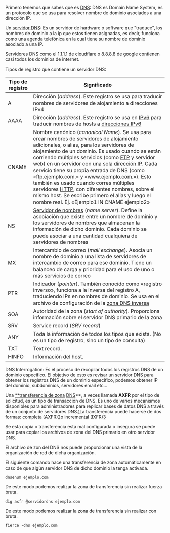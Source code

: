 Primero tenemos que sabes que es [DNS](https://es.wikipedia.org/wiki/Sistema_de_nombres_de_dominio "Sistema de nombres de dominio"): DNS es Domain Name System, es un protocolo que se usa para resolver nombre de dominio asociados a una dirección IP.

Un [servidor DNS](https://es.wikipedia.org/wiki/Servidor_de_nombres): Es un servidor de hardware o software que "traduce", los nombres de dominio a la ip que estos tienen asignadas, es decir, funciona como una agenda telefónica en la cual tiene su nombre de dominio asociado a una IP.

Servidores DNS como el 1.1.1.1 de cloudflare o 8.8.8.8 de google contienen casi todos los dominios de internet.

Tipos de registro que contiene un servidor DNS:

| Tipo de registro                                                  | Significado                                                                                                                                                                                                                                                                                                                                                                                                                                                                                                                                                                                                                                                                                                                                           |
| ----------------------------------------------------------------- | ----------------------------------------------------------------------------------------------------------------------------------------------------------------------------------------------------------------------------------------------------------------------------------------------------------------------------------------------------------------------------------------------------------------------------------------------------------------------------------------------------------------------------------------------------------------------------------------------------------------------------------------------------------------------------------------------------------------------------------------------------- |
| A                                                                 | Dirección (_address_). Este registro se usa para traducir nombres de servidores de alojamiento a direcciones IPv4                                                                                                                                                                                                                                                                                                                                                                                                                                                                                                                                                                                                                                     |
| AAAA                                                              | Dirección (_address_). Este registro se usa en [IPv6](https://es.wikipedia.org/wiki/IPv6 "IPv6") para traducir nombres de hosts a [direcciones IPv6](https://es.wikipedia.org/wiki/Direcci%C3%B3n_IPv6 "Dirección IPv6")                                                                                                                                                                                                                                                                                                                                                                                                                                                                                                                              |
| CNAME                                                             | Nombre canónico (_canonical Name_). Se usa para crear nombres de servidores de alojamiento adicionales, o alias, para los servidores de alojamiento de un dominio. Es usado cuando se están corriendo múltiples servicios (como [FTP](https://es.wikipedia.org/wiki/FTP "FTP") y servidor web) en un servidor con una sola [dirección IP](https://es.wikipedia.org/wiki/Direcci%C3%B3n_IP "Dirección IP"). Cada servicio tiene su propia entrada de DNS (como «ftp.ejemplo.com.» y «www.ejemplo.com.»). Esto también es usado cuando corres múltiples servidores [HTTP](https://es.wikipedia.org/wiki/HTTP "HTTP"), con diferentes nombres, sobre el mismo host. Se escribe primero el alias y luego el nombre real. Ej. «Ejemplo1 IN CNAME ejemplo2» |
| NS                                                                | [Servidor de nombres](https://es.wikipedia.org/wiki/Servidor_de_nombres "Servidor de nombres") (_name server_). Define la asociación que existe entre un nombre de dominio y los servidores de nombres que almacenan la información de dicho dominio. Cada dominio se puede asociar a una cantidad cualquiera de servidores de nombres                                                                                                                                                                                                                                                                                                                                                                                                                |
| [MX](https://es.wikipedia.org/wiki/MX_(registro) "MX (registro)") | Intercambio de correo (_mail exchange_). Asocia un nombre de dominio a una lista de servidores de intercambio de correo para ese dominio. Tiene un balanceo de carga y prioridad para el uso de uno o más servicios de correo                                                                                                                                                                                                                                                                                                                                                                                                                                                                                                                         |
| PTR                                                               | Indicador (_pointer_). También conocido como «registro inverso», funciona a la inversa del registro A, traduciendo IPs en nombres de dominio. Se usa en el archivo de configuración de la [zona DNS inversa](https://es.wikipedia.org/wiki/B%C3%BAsqueda_DNS_inversa "Búsqueda DNS inversa")                                                                                                                                                                                                                                                                                                                                                                                                                                                          |
| SOA                                                               | Autoridad de la zona (_start of authority_). Proporciona información sobre el servidor DNS primario de la zona                                                                                                                                                                                                                                                                                                                                                                                                                                                                                                                                                                                                                                        |
| SRV                                                               | Service record (_SRV record_)                                                                                                                                                                                                                                                                                                                                                                                                                                                                                                                                                                                                                                                                                                                         |
| ANY                                                               | Toda la información de todos los tipos que exista. (No es un tipo de registro, sino un tipo de consulta)                                                                                                                                                                                                                                                                                                                                                                                                                                                                                                                                                                                                                                              |
| TXT                                                               | Text record.                                                                                                                                                                                                                                                                                                                                                                                                                                                                                                                                                                                                                                                                                                                                          |
| HINFO                                                             | Información del host.                                                                                                                                                                                                                                                                                                                                                                                                                                                                                                                                                                                                                                                                                                                                 |
DNS Interrogation: Es el proceso de recopilar todos los registros DNS de un dominio especifico.
El objetivo de esto es revisar un servidor DNS para obtener los registros DNS de un dominio especifico, podemos obtener IP del dominio, subdominios, servidores email etc...

Una [**transferencia de zona](https://es.wikipedia.org/wiki/Transferencia_de_zona_DNS) [DNS](https://es.wikipedia.org/wiki/Sistema_de_nombres_de_dominio "Sistema de nombres de dominio")**, a veces llamada **AXFR** por el tipo de solicitud, es un tipo de transacción de DNS. Es uno de varios mecanismos disponibles para administradores para replicar bases de datos DNS a través de un conjunto de servidores DNS.[1](https://es.wikipedia.org/wiki/Transferencia_de_zona_DNS#cite_note-life-1)​ La transferencia puede hacerse de dos formas: completa (AXFR)[2](https://es.wikipedia.org/wiki/Transferencia_de_zona_DNS#cite_note-2)​ o incremental (IXFR)[3](https://es.wikipedia.org/wiki/Transferencia_de_zona_DNS#cite_note-3)​

Se esta copia o transferencia está mal configurada o insegura se puede usar para copiar los archivos de zona del DNS primario en otro servidor DNS.

El archivo de zon del DNS nos puede proporcionar una vista de la organización de red de dicha organización.

El siguiente comando hace una transferencia de zona automáticamente en caso de que algún servidor DNS de dicho dominio la tenga activada.

```shell
dnsenum ejemplo.com
```

De este modo podemos realizar la zona de transferencia sin realizar fuerza bruta.
```shell
dig axfr @servidordns ejemplo.com
```

De este modo podemos realizar la zona de transferencia sin realizar con bruta. 
```shell
fierce -dns ejemplo.com
```